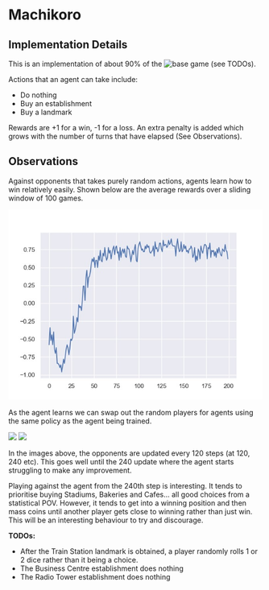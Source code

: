 # Machikoro

## Implementation Details

This is an implementation of about 90% of the ![base game](https://machi-koro.fandom.com/wiki/List_of_cards) (see TODOs).

Actions that an agent can take include:
* Do nothing
* Buy an establishment
* Buy a landmark

Rewards are +1 for a win, -1 for a loss. An extra penalty is added which grows with the number of turns that have 
elapsed (See Observations).

## Observations

Against opponents that takes purely random actions, agents learn how to win relatively easily. Shown below are the average
rewards over a sliding window of 100 games.

![](images/random_rewards.jpeg)


As the agent learns we can swap out the random players for agents using the same policy as the agent being trained.

![](images/updating_rewards.png)
![](images/updating_turns.png)

In the images above, the opponents are updated every 120 steps (at 120, 240 etc). This goes well until the 240 update
where the agent starts struggling to make any improvement.

Playing against the agent from the 240th step is interesting. It tends to prioritise buying Stadiums, Bakeries and Cafes...
all good choices from a statistical POV. However, it tends to get into a winning position and then mass coins until another
player gets close to winning rather than just win. This will be an interesting behaviour to try and discourage.

**TODOs:**
* After the Train Station landmark is obtained, a player randomly rolls 1 or 2 dice rather than it being a choice.
* The Business Centre establishment does nothing
* The Radio Tower establishment does nothing
